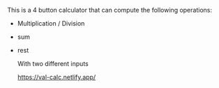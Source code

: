 This is a 4 button calculator that can compute the following operations:
* Multiplication 
/ Division
+ sum
- rest
  
  With two different inputs
  
  https://val-calc.netlify.app/
